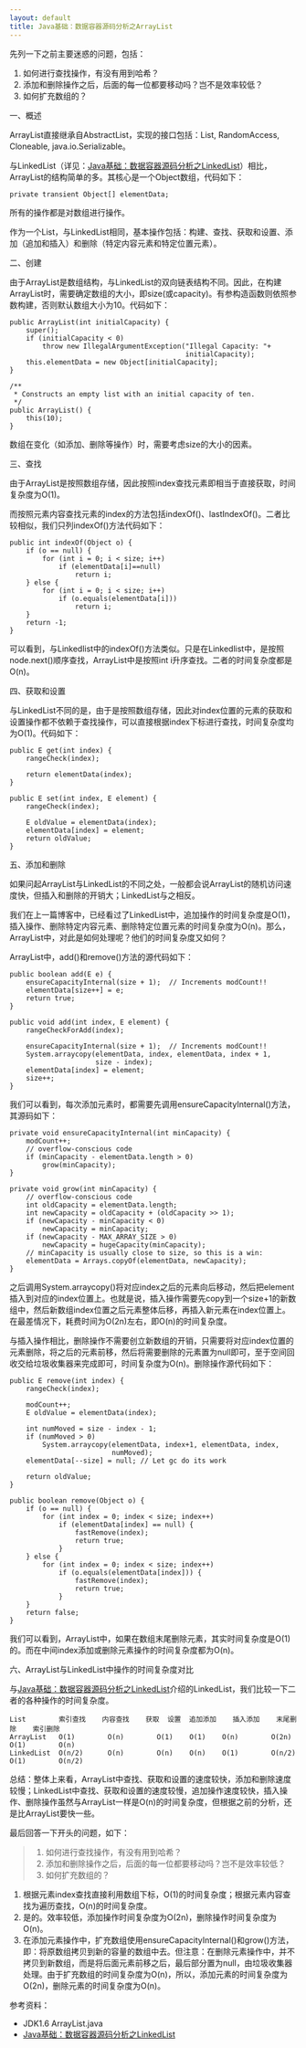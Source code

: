 ```yaml
---
layout: default
title: Java基础：数据容器源码分析之ArrayList
---
```

先列一下之前主要迷惑的问题，包括：

1. 如何进行查找操作，有没有用到哈希？
2. 添加和删除操作之后，后面的每一位都要移动吗？岂不是效率较低？
3. 如何扩充数组的？

一、概述

ArrayList直接继承自AbstractList，实现的接口包括：List, RandomAccess, Cloneable, java.io.Serializable。

与LinkedList（详见：[Java基础：数据容器源码分析之LinkedList](http://arthur503.github.io/blog/2013/10/10/Java-data-containers-linkedlist.html)）相比，ArrayList的结构简单的多。其核心是一个Object数组，代码如下：

    private transient Object[] elementData;

所有的操作都是对数组进行操作。

作为一个List，与LinkedList相同，基本操作包括：构建、查找、获取和设置、添加（追加和插入）和删除（特定内容元素和特定位置元素）。

二、创建

由于ArrayList是数组结构，与LinkedList的双向链表结构不同。因此，在构建ArrayList时，需要确定数组的大小，即size(或capacity)。有参构造函数则依照参数构建，否则默认数组大小为10。代码如下：

    public ArrayList(int initialCapacity) {
        super();
        if (initialCapacity < 0)
            throw new IllegalArgumentException("Illegal Capacity: "+
                                               initialCapacity);
        this.elementData = new Object[initialCapacity];
    }

    /**
     * Constructs an empty list with an initial capacity of ten.
     */
    public ArrayList() {
        this(10);
    }

数组在变化（如添加、删除等操作）时，需要考虑size的大小的因素。

三、查找

由于ArrayList是按照数组存储，因此按照index查找元素即相当于直接获取，时间复杂度为O(1)。

而按照元素内容查找元素的index的方法包括indexOf()、lastIndexOf()。二者比较相似，我们只列indexOf()方法代码如下：

    public int indexOf(Object o) {
        if (o == null) {
            for (int i = 0; i < size; i++)
                if (elementData[i]==null)
                    return i;
        } else {
            for (int i = 0; i < size; i++)
                if (o.equals(elementData[i]))
                    return i;
        }
        return -1;
    }

可以看到，与Linkedlist中的indexOf()方法类似。只是在Linkedlist中，是按照node.next()顺序查找，ArrayList中是按照int i升序查找。二者的时间复杂度都是O(n)。

四、获取和设置

与LinkedList不同的是，由于是按照数组存储，因此对index位置的元素的获取和设置操作都不依赖于查找操作，可以直接根据index下标进行查找，时间复杂度均为O(1)。代码如下：

    public E get(int index) {
        rangeCheck(index);

        return elementData(index);
    }

    public E set(int index, E element) {
        rangeCheck(index);

        E oldValue = elementData(index);
        elementData[index] = element;
        return oldValue;
    }

五、添加和删除

如果问起ArrayList与LinkedList的不同之处，一般都会说ArrayList的随机访问速度快，但插入和删除的开销大；LinkedList与之相反。

我们在上一篇博客中，已经看过了LinkedList中，追加操作的时间复杂度是O(1)，插入操作、删除特定内容元素、删除特定位置元素的时间复杂度为O(n)。那么，ArrayList中，对此是如何处理呢？他们的时间复杂度又如何？

ArrayList中，add()和remove()方法的源代码如下：

    public boolean add(E e) {
        ensureCapacityInternal(size + 1);  // Increments modCount!!
        elementData[size++] = e;
        return true;
    }

    public void add(int index, E element) {
        rangeCheckForAdd(index);

        ensureCapacityInternal(size + 1);  // Increments modCount!!
        System.arraycopy(elementData, index, elementData, index + 1,
                         size - index);
        elementData[index] = element;
        size++;
    }

我们可以看到，每次添加元素时，都需要先调用ensureCapacityInternal()方法，其源码如下：

    private void ensureCapacityInternal(int minCapacity) {
        modCount++;
        // overflow-conscious code
        if (minCapacity - elementData.length > 0)
            grow(minCapacity);
    }

    private void grow(int minCapacity) {
        // overflow-conscious code
        int oldCapacity = elementData.length;
        int newCapacity = oldCapacity + (oldCapacity >> 1);
        if (newCapacity - minCapacity < 0)
            newCapacity = minCapacity;
        if (newCapacity - MAX_ARRAY_SIZE > 0)
            newCapacity = hugeCapacity(minCapacity);
        // minCapacity is usually close to size, so this is a win:
        elementData = Arrays.copyOf(elementData, newCapacity);
    }    

之后调用System.arraycopy()将对应index之后的元素向后移动，然后把element插入到对应的index位置上。也就是说，插入操作需要先copy到一个size+1的新数组中，然后新数组index位置之后元素整体后移，再插入新元素在index位置上。在最差情况下，耗费时间为O(2n)左右，即O(n)的时间复杂度。

与插入操作相比，删除操作不需要创立新数组的开销，只需要将对应index位置的元素删除，将之后的元素前移，然后将需要删除的元素置为null即可，至于空间回收交给垃圾收集器来完成即可，时间复杂度为O(n)。删除操作源代码如下：

    public E remove(int index) {
        rangeCheck(index);

        modCount++;
        E oldValue = elementData(index);

        int numMoved = size - index - 1;
        if (numMoved > 0)
            System.arraycopy(elementData, index+1, elementData, index,
                             numMoved);
        elementData[--size] = null; // Let gc do its work

        return oldValue;
    }

    public boolean remove(Object o) {
        if (o == null) {
            for (int index = 0; index < size; index++)
                if (elementData[index] == null) {
                    fastRemove(index);
                    return true;
                }
        } else {
            for (int index = 0; index < size; index++)
                if (o.equals(elementData[index])) {
                    fastRemove(index);
                    return true;
                }
        }
        return false;
    }

我们可以看到，ArrayList中，如果在数组末尾删除元素，其实时间复杂度是O(1)的。而在中间index添加或删除元素操作的时间复杂度都为O(n)。

六、ArrayList与LinkedList中操作的时间复杂度对比

与[Java基础：数据容器源码分析之LinkedList](http://arthur503.github.io/blog/2013/10/10/Java-data-containers-linkedlist.html)介绍的LinkedList，我们比较一下二者的各种操作的时间复杂度。

	List 		索引查找	内容查找 	获取 	设置 	追加添加 	插入添加	末尾删除 	索引删除
	ArrayList 	O(1)		O(n) 		O(1) 	O(1) 	O(n) 		O(2n)		O(1) 		O(n)
	LinkedList  O(n/2) 		O(n) 		O(n)	O(n)	O(1) 		O(n/2) 		O(1) 		O(n/2)


总结：整体上来看，ArrayList中查找、获取和设置的速度较快，添加和删除速度较慢；LinkedList中查找、获取和设置的速度较慢，追加操作速度较快，插入操作、删除操作虽然与ArrayList一样是O(n)的时间复杂度，但根据之前的分析，还是比ArrayList要快一些。

最后回答一下开头的问题，如下：

> 1. 如何进行查找操作，有没有用到哈希？
> 2. 添加和删除操作之后，后面的每一位都要移动吗？岂不是效率较低？
> 3. 如何扩充数组的？

1. 根据元素index查找直接利用数组下标，O(1)的时间复杂度；根据元素内容查找为遍历查找，O(n)的时间复杂度。
2. 是的。效率较低，添加操作时间复杂度为O(2n)，删除操作时间复杂度为O(n)。
3. 在添加元素操作中，扩充数组使用ensureCapacityInternal()和grow()方法，即：将原数组拷贝到新的容量的数组中去。但注意：在删除元素操作中，并不拷贝到新数组，而是将后面元素前移之后，最后部分置为null，由垃圾收集器处理。由于扩充数组的时间复杂度为O(n)，所以，添加元素的时间复杂度为O(2n)，删除元素的时间复杂度为O(n)。

参考资料：

* JDK1.6 ArrayList.java
* [Java基础：数据容器源码分析之LinkedList](http://arthur503.github.io/blog/2013/10/10/Java-data-containers-linkedlist.html)

